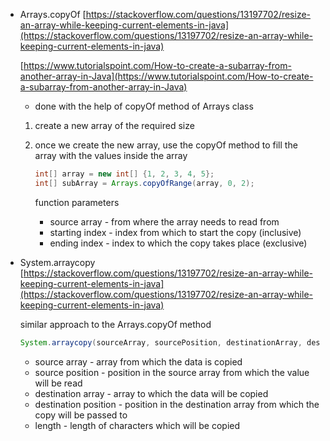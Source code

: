 - Arrays.copyOf
	[https://stackoverflow.com/questions/13197702/resize-an-array-while-keeping-current-elements-in-java](https://stackoverflow.com/questions/13197702/resize-an-array-while-keeping-current-elements-in-java)
	
	[https://www.tutorialspoint.com/How-to-create-a-subarray-from-another-array-in-Java](https://www.tutorialspoint.com/How-to-create-a-subarray-from-another-array-in-Java)
	
	- done with the help of copyOf method of Arrays class
	
	1. create a new array of the required size
	    
	2. once we create the new array, use the copyOf method to fill the array with the values inside the array
	    
	    ```java
	    int[] array = new int[] {1, 2, 3, 4, 5};
	    int[] subArray = Arrays.copyOfRange(array, 0, 2);
	    ```
	    
	    function parameters
	    
	    - source array - from where the array needs to read from
	    - starting index - index from which to start the copy (inclusive)
	    - ending index - index to which the copy takes place (exclusive)
- System.arraycopy
	[https://stackoverflow.com/questions/13197702/resize-an-array-while-keeping-current-elements-in-java](https://stackoverflow.com/questions/13197702/resize-an-array-while-keeping-current-elements-in-java)
	
	similar approach to the Arrays.copyOf method
	
	```java
	System.arraycopy(sourceArray, sourcePosition, destinationArray, destinationPosition, lenght);
	```
	
	- source array - array from which the data is copied
	- source position - position in the source array from which the value will be read
	- destination array - array to which the data will be copied
	- destination position - position in the destination array from which the copy will be passed to
	- length - length of characters which will be copied